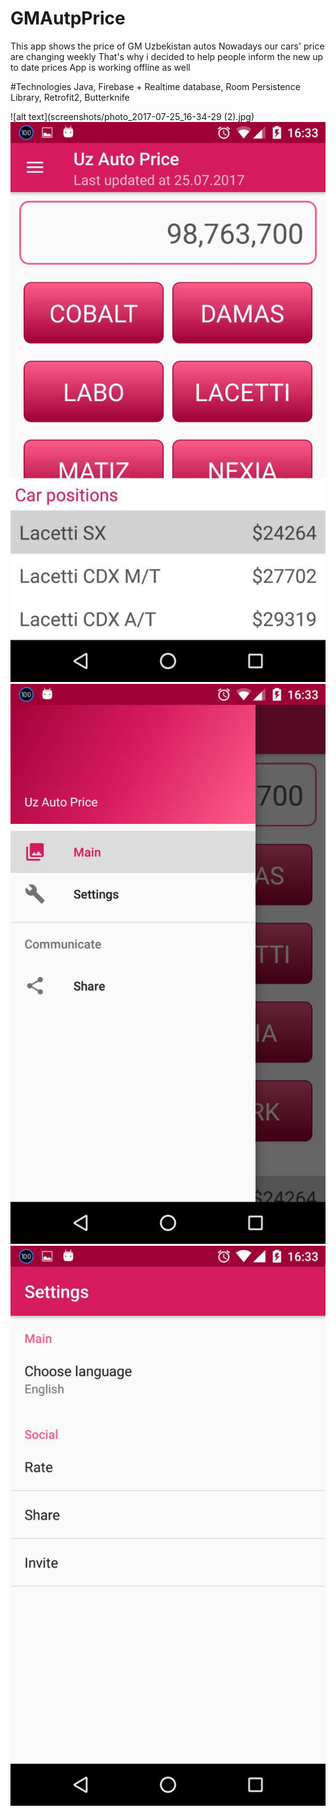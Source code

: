 # GMAutpPrice

This app shows the price of GM Uzbekistan autos
Nowadays our cars' price are changing weekly
That's why i decided to help people inform the new up to date prices
App is working offline as well

#Technologies
Java, 
Firebase + Realtime database,
Room Persistence Library, 
Retrofit2,
Butterknife

![alt text](screenshots/photo_2017-07-25_16-34-29 (2).jpg)
![alt text](screenshots/photo_2017-07-25_16-34-29.jpg)
![alt text](screenshots/photo_2017-07-25_16-34-30.jpg)
![alt text](screenshots/photo_2017-07-25_16-34-31.jpg)
